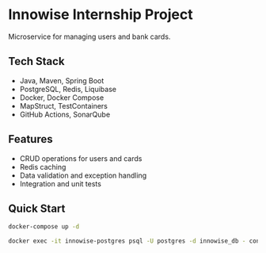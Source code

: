 # Innowise Internship Project

Microservice for managing users and bank cards.

## Tech Stack

- Java, Maven, Spring Boot
- PostgreSQL, Redis, Liquibase
- Docker, Docker Compose
- MapStruct, TestContainers
- GitHub Actions, SonarQube

## Features

- CRUD operations for users and cards
- Redis caching
- Data validation and exception handling
- Integration and unit tests

## Quick Start

```bash
docker-compose up -d

docker exec -it innowise-postgres psql -U postgres -d innowise_db - сonnecting to a database in Docker